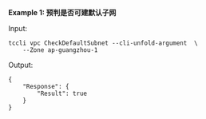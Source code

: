 **Example 1: 预判是否可建默认子网**



Input: 

```
tccli vpc CheckDefaultSubnet --cli-unfold-argument  \
    --Zone ap-guangzhou-1
```

Output: 
```
{
    "Response": {
        "Result": true
    }
}
```

